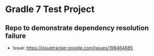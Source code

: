 # Gradle 7 Test Project

## Repo to demonstrate dependency resolution failure

* Issue: https://issuetracker.google.com/issues/198464685
